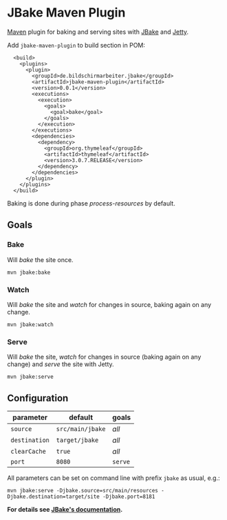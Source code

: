 # JBake Maven Plugin

[Maven](https://maven.apache.org) plugin for baking and serving sites with [JBake](http://jbake.org) and [Jetty](https://eclipse.org/jetty/).

Add `jbake-maven-plugin` to build section in POM:

      <build>
        <plugins>
          <plugin>
            <groupId>de.bildschirmarbeiter.jbake</groupId>
            <artifactId>jbake-maven-plugin</artifactId>
            <version>0.0.1</version>
            <executions>
              <execution>
                <goals>
                  <goal>bake</goal>
                </goals>
              </execution>
            </executions>
            <dependencies>
              <dependency>
                <groupId>org.thymeleaf</groupId>
                <artifactId>thymeleaf</artifactId>
                <version>3.0.7.RELEASE</version>
              </dependency>
            </dependencies>
          </plugin>
        </plugins>
      </build>

Baking is done during phase _process-resources_ by default.


## Goals

### Bake

Will _bake_ the site once.

    mvn jbake:bake


### Watch

Will _bake_ the site and _watch_ for changes in source, baking again on any change.

    mvn jbake:watch


### Serve

Will _bake_ the site, _watch_ for changes in source (baking again on any change) and _serve_ the site with Jetty.

    mvn jbake:serve


## Configuration

| parameter     | default          | goals   |
| ------------- | ---------------- | ------- |
| `source`      | `src/main/jbake` | _all_   |
| `destination` | `target/jbake`   | _all_   |
| `clearCache`  | `true`           | _all_   |
| `port`        | `8080`           | `serve` |

All parameters can be set on command line with prefix `jbake` as usual, e.g.:

    mvn jbake:serve -Djbake.source=src/main/resources -Djbake.destination=target/site -Djbake.port=8181

**For details see [JBake's documentation](http://jbake.org/docs/2.5.1/#usage).**
